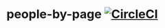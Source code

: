 # people-by-page [![CircleCI](https://circleci.com/gh/kunal-mandalia/people-by-page.svg?style=svg&circle-token=3766e40b284b462514fe026606b7a1bf2f400a06)](https://circleci.com/gh/kunal-mandalia/people-by-page)


